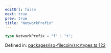```yaml
---
editUrl: false
next: true
prev: true
title: "NetworkPrefix"
---
```


```ts
type NetworkPrefix = "f" | "t";
```

Defined in: [packages/iso-filecoin/src/types.ts:122](https://github.com/hugomrdias/filecoin/blob/main/packages/iso-filecoin/src/types.ts#L122)
